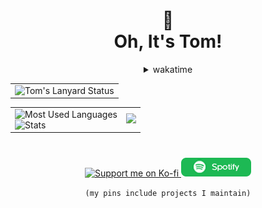 <div align="center">
  <h1>👀<br>Oh, It's Tom!</h1>

  <details>
  <summary>wakatime</summary>

  <!--START_SECTION:waka-->

```lua
From: 28 August 2023 - To: 28 September 2023

Total Time: 18 hrs 55 mins

JavaScript     8 hrs 57 mins   >>>>>>>>>>>--------------   43.19 %
SCSS           4 hrs 56 mins   >>>>>>-------------------   23.82 %
Other          1 hr 49 mins    >>-----------------------   08.80 %
CSS            1 hr 35 mins    >>-----------------------   07.68 %
Markdown       1 hr 22 mins    >>-----------------------   06.61 %
Text           40 mins         >------------------------   03.22 %
JSON           31 mins         >------------------------   02.50 %
XML            17 mins         -------------------------   01.39 %
INI            13 mins         -------------------------   01.09 %
TypeScript     5 mins          -------------------------   00.47 %
```

<!--END_SECTION:waka-->
  
  </details>
    
  <table>
    <tr>
      <td>
        <img src="https://lanyard.kyrie25.me/api/788746150828179456?bg=transparent&gradient=DD6387-DD6387&waveSpotifyColor=DD6387&waveColor=DD6387" alt="Tom's Lanyard Status">
      </td>
    </tr>
  </table>
  
  <table>
    <tr>
      <td>
        <img src="https://github-readme-stats.vercel.app/api/top-langs/?username=OhItsTom&layout=compact&theme=transparent&text_color=cdd6f4&hide_border=true&icon_color=cba6f7&title_color=94e2d5&langs_count=8" alt="Most Used Languages">
        <br>
        <img src="https://github-readme-stats.vercel.app/api?username=OhItsTom&show_icons=true&theme=transparent&text_color=cdd6f4&icon_color=cba6f7&title_color=94e2d5&hide_border=true&rank_icon=percentile" alt="Stats">
      </td>
      <td>
        <img src="https://spotify-github-profile.vercel.app/api/view?uid=mrcool06&cover_image=true&theme=default&show_offline=false&background_color=transparent&text_color=cdd6f4&icon_color=cba6f7&title_color=94e2d5&interchange=true&bar_color_cover=true" style="height: 380px;" /> 
      </td>
    </tr>
  </table>
  
  <h1></h1>
  
  <a href="https://ko-fi.com/M4M0MRES5">
    <img src="https://ko-fi.com/img/githubbutton_sm.svg" alt="Support me on Ko-fi">
  </a>
  <a href="https://open.spotify.com/user/mrcool06">
    <img src="/spotify.png" alt="My Spotify Profile">
  </a>

  `(my pins include projects I maintain)`

</div>

<!--  <img src="https://github-readme-stats.vercel.app/api/wakatime?username=OhItsTom&layout=compact&bg_color=1e1e2e&text_color=cdd6f4&icon_color=cba6f7&title_color=94e2d5&hide_border=true"/> -->
